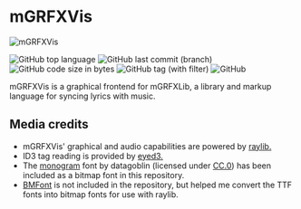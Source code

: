 # mGRFXVis
![mGRFXVis](https://github.com/HooBearB/GRFXVis/assets/37194340/c798ea11-51af-48be-a1be-d8234377caab)

![GitHub top language](https://img.shields.io/github/languages/top/HooBearB/mGRFXVis) ![GitHub last commit (branch)](https://img.shields.io/github/last-commit/HooBearB/mGRFXVis/main) ![GitHub code size in bytes](https://img.shields.io/github/languages/code-size/HooBearB/mGRFXVis) ![GitHub tag (with filter)](https://img.shields.io/github/v/tag/HooBearB/mGRFXVis) ![GitHub](https://img.shields.io/github/license/HooBearB/mGRFXVis)

mGRFXVis is a graphical frontend for mGRFXLib, a library and markup language for syncing lyrics with music.

## Media credits
- mGRFXVis' graphical and audio capabilities are powered by [raylib.](https://www.raylib.com/)
- ID3 tag reading is provided by [eyed3.](https://eyed3.readthedocs.io/en/latest/)
- The [monogram](https://datagoblin.itch.io/monogram) font by datagoblin (licensed under [CC.0](https://creativecommons.org/publicdomain/zero/1.0/)) has been included as a bitmap font in this repository.
- [BMFont](https://www.angelcode.com/products/bmfont/) is not included in the repository, but helped me convert the TTF fonts into bitmap fonts for use with raylib.
